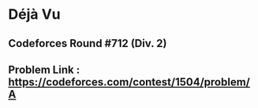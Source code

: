 # Déjà Vu

##   Codeforces Round #712 (Div. 2)

## Problem Link : https://codeforces.com/contest/1504/problem/A


